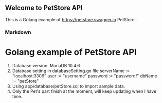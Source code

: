 ## Welcome to PetStore API

This is a Golang example of https://petstore.swagger.io PetStore .

### Markdown



# Golang example of PetStore API

1. Database version: MariaDB 10.4.6
2. Database setting in databaseSetting.go file
    serverName := "localhost:3306"
	user := "username"
	password := "password!"
	dbName := "petStore"
3. Using app/database/petStore.sql to import sample data.
4. Only the Pet's part finish at the moment, will keep updating when I have time.